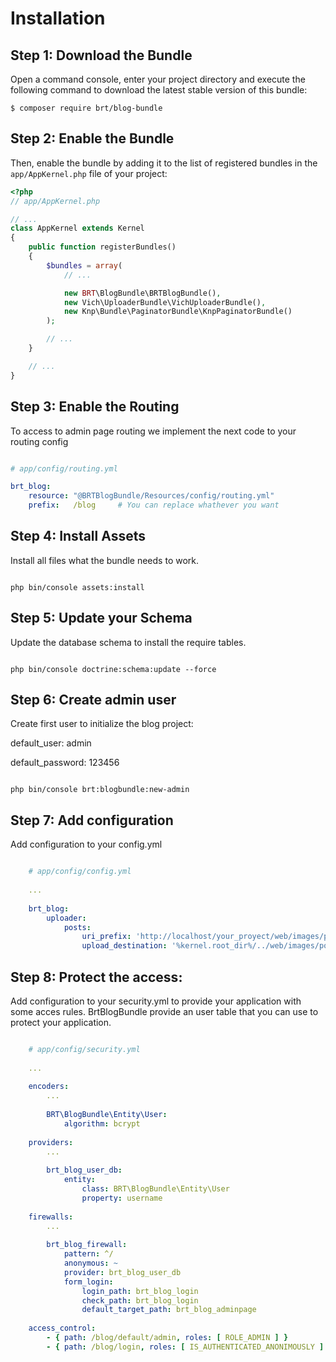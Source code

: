 Installation
============

Step 1: Download the Bundle
---------------------------

Open a command console, enter your project directory and execute the
following command to download the latest stable version of this bundle:

```console
$ composer require brt/blog-bundle
```

Step 2: Enable the Bundle
-------------------------

Then, enable the bundle by adding it to the list of registered bundles
in the `app/AppKernel.php` file of your project:

```php
<?php
// app/AppKernel.php

// ...
class AppKernel extends Kernel
{
    public function registerBundles()
    {
        $bundles = array(
            // ...

            new BRT\BlogBundle\BRTBlogBundle(),
            new Vich\UploaderBundle\VichUploaderBundle(),
            new Knp\Bundle\PaginatorBundle\KnpPaginatorBundle()
        );

        // ...
    }

    // ...
}
```

Step 3: Enable the Routing
------
To access to admin page routing we implement the next code to your routing config

```yml

# app/config/routing.yml

brt_blog:
    resource: "@BRTBlogBundle/Resources/config/routing.yml"
    prefix:   /blog     # You can replace whathever you want


```


Step 4: Install Assets
------

Install all files what the bundle needs to work.

```console

php bin/console assets:install

```


Step 5: Update your Schema
------

Update the database schema to install the require tables.

```console

php bin/console doctrine:schema:update --force

```



Step 6: Create admin user
------

Create first user to initialize the blog project:

default_user: admin

default_password: 123456

```console

php bin/console brt:blogbundle:new-admin

```


Step 7: Add configuration
-----

Add configuration to your config.yml

```yml

    # app/config/config.yml
    
    ...
    
    brt_blog:
        uploader:
            posts:
                uri_prefix: 'http://localhost/your_proyect/web/images/posts'
                upload_destination: '%kernel.root_dir%/../web/images/posts'

```


Step 8: Protect the access:
-----

Add configuration to your security.yml to provide your application with some acces rules. BrtBlogBundle provide an user table 
that you can use to protect your application. 

```yml

    # app/config/security.yml
    
    ...
    
    encoders:
        ...
        
        BRT\BlogBundle\Entity\User: 
            algorithm: bcrypt
    
    providers:
        ...
        
        brt_blog_user_db:
            entity: 
                class: BRT\BlogBundle\Entity\User
                property: username
                
    firewalls:
        ...
        
        brt_blog_firewall:
            pattern: ^/
            anonymous: ~
            provider: brt_blog_user_db
            form_login: 
                login_path: brt_blog_login
                check_path: brt_blog_login
                default_target_path: brt_blog_adminpage
    
    access_control:
        - { path: /blog/default/admin, roles: [ ROLE_ADMIN ] }
        - { path: /blog/login, roles: [ IS_AUTHENTICATED_ANONIMOUSLY ] }

```
